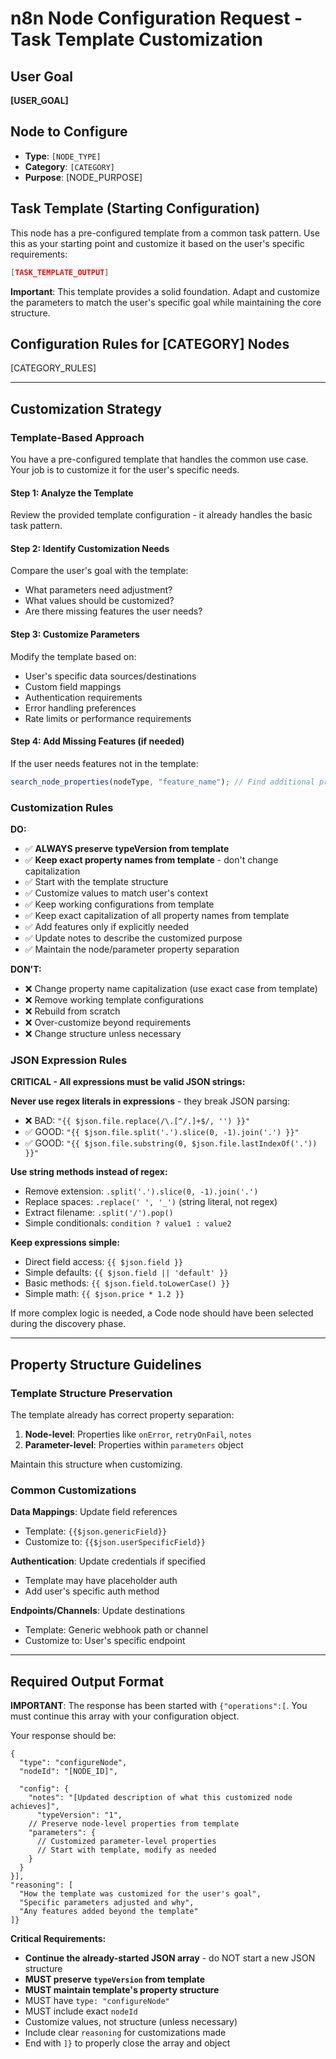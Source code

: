 # n8n Node Configuration Request - Task Template Customization

## User Goal

**[USER_GOAL]**

## Node to Configure

- **Type**: `[NODE_TYPE]`
- **Category**: `[CATEGORY]`
- **Purpose**: [NODE_PURPOSE]

## Task Template (Starting Configuration)

This node has a pre-configured template from a common task pattern. Use this as your starting point and customize it based on the user's specific requirements:

```json
[TASK_TEMPLATE_OUTPUT]
```

**Important**: This template provides a solid foundation. Adapt and customize the parameters to match the user's specific goal while maintaining the core structure.

## Configuration Rules for [CATEGORY] Nodes

[CATEGORY_RULES]

---

## Customization Strategy

### Template-Based Approach

You have a pre-configured template that handles the common use case. Your job is to customize it for the user's specific needs.

#### Step 1: Analyze the Template

Review the provided template configuration - it already handles the basic task pattern.

#### Step 2: Identify Customization Needs

Compare the user's goal with the template:

- What parameters need adjustment?
- What values should be customized?
- Are there missing features the user needs?

#### Step 3: Customize Parameters

Modify the template based on:

- User's specific data sources/destinations
- Custom field mappings
- Authentication requirements
- Error handling preferences
- Rate limits or performance requirements

#### Step 4: Add Missing Features (if needed)

If the user needs features not in the template:

```javascript
search_node_properties(nodeType, "feature_name"); // Find additional properties
```

### Customization Rules

**DO:**

- ✅ **ALWAYS preserve typeVersion from template**
- ✅ **Keep exact property names from template** - don't change capitalization
- ✅ Start with the template structure
- ✅ Customize values to match user's context
- ✅ Keep working configurations from template
- ✅ Keep exact capitalization of all property names from template
- ✅ Add features only if explicitly needed
- ✅ Update notes to describe the customized purpose
- ✅ Maintain the node/parameter property separation

**DON'T:**

- ❌ Change property name capitalization (use exact case from template)
- ❌ Remove working template configurations
- ❌ Rebuild from scratch
- ❌ Over-customize beyond requirements
- ❌ Change structure unless necessary

### JSON Expression Rules

**CRITICAL - All expressions must be valid JSON strings:**

**Never use regex literals in expressions** - they break JSON parsing:

- ❌ BAD: `"{{ $json.file.replace(/\.[^/.]+$/, '') }}"`
- ✅ GOOD: `"{{ $json.file.split('.').slice(0, -1).join('.') }}"`
- ✅ GOOD: `"{{ $json.file.substring(0, $json.file.lastIndexOf('.')) }}"`

**Use string methods instead of regex:**

- Remove extension: `.split('.').slice(0, -1).join('.')`
- Replace spaces: `.replace(' ', '_')` (string literal, not regex)
- Extract filename: `.split('/').pop()`
- Simple conditionals: `condition ? value1 : value2`

**Keep expressions simple:**

- Direct field access: `{{ $json.field }}`
- Simple defaults: `{{ $json.field || 'default' }}`
- Basic methods: `{{ $json.field.toLowerCase() }}`
- Simple math: `{{ $json.price * 1.2 }}`

If more complex logic is needed, a Code node should have been selected during the discovery phase.

---

## Property Structure Guidelines

### Template Structure Preservation

The template already has correct property separation:

1. **Node-level**: Properties like `onError`, `retryOnFail`, `notes`
2. **Parameter-level**: Properties within `parameters` object

Maintain this structure when customizing.

### Common Customizations

**Data Mappings**: Update field references

- Template: `{{$json.genericField}}`
- Customize to: `{{$json.userSpecificField}}`

**Authentication**: Update credentials if specified

- Template may have placeholder auth
- Add user's specific auth method

**Endpoints/Channels**: Update destinations

- Template: Generic webhook path or channel
- Customize to: User's specific endpoint

---

## Required Output Format

**IMPORTANT**: The response has been started with `{"operations":[`. You must continue this array with your configuration object.

Your response should be:

```
{
  "type": "configureNode",
  "nodeId": "[NODE_ID]",

  "config": {
    "notes": "[Updated description of what this customized node achieves]",
      "typeVersion": "1",
    // Preserve node-level properties from template
    "parameters": {
      // Customized parameter-level properties
      // Start with template, modify as needed
    }
  }
}],
"reasoning": [
  "How the template was customized for the user's goal",
  "Specific parameters adjusted and why",
  "Any features added beyond the template"
]}
```

**Critical Requirements:**

- **Continue the already-started JSON array** - do NOT start a new JSON structure
- **MUST preserve `typeVersion` from template**
- **MUST maintain template's property structure**
- MUST have `type: "configureNode"`
- MUST include exact `nodeId`
- Customize values, not structure (unless necessary)
- Include clear `reasoning` for customizations made
- End with `]}` to properly close the array and object
